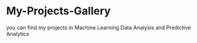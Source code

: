 # My-Projects-Gallery
you can find my projects in Machine Learning Data Analysis and Predictive Analytics
